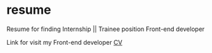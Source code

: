 # resume
Resume for finding Internship || Trainee position Front-end developer

Link for visit my Front-end developer [CV](https://drive.google.com/file/d/1RoGrB7pr3o8UY8uHxVc3Uro_KvEFLBDc/view?usp=sharing)
